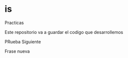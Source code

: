 is
==

Practicas

Este repositorio va a guardar el codigo que desarrollemos


PRueba Siguiente


Frase nueva
